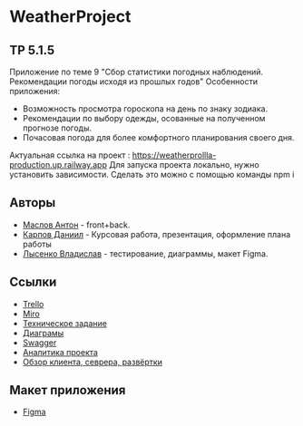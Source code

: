 # WeatherProject
## TP 5.1.5
Приложение по теме 9 "Сбор статистики погодных наблюдений. Рекомендации погоды исходя из прошлых годов"
Особенности приложения:
 * Возможность просмотра гороскопа на день по знаку зодиака.
 * Рекомендации по выбору одежды, осованные на полученном прогнозе погоды.
 * Почасовая погода для более комфортного планирования своего дня.

Актуальная ссылка на проект : https://weatherprollla-production.up.railway.app
Для запуска проекта локально, нужно установить зависимости. Cделать это можно с помощью команды npm i
## Авторы

* [Маслов Антон](https://github.com/prollla) - front+back.
* [Карпов Даниил](https://github.com/HAZZI36) - Курсовая работа, презентация, оформление плана работы
* [Лысенко Владислав](https://github.com/IzolentaKod) - тестирование, диаграммы, макет Figma.

## Ссылки

* [Trello](https://trello.com/b/8p3AaO2b/weatherproject)
* [Miro](https://miro.com/app/board/uXjVMabYd24=/)
* [Техническое задание](https://github.com/prollla/WeatherProject/tree/main/Documentation)
* [Диаграмы](https://github.com/prollla/WeatherProject/tree/main/Documentation)
* [Swagger](https://weatherprollla-production.up.railway.app/api-docs/)
* [Аналитика проекта](https://metrika.yandex.ru/dashboard?group=dekaminute&period=today&id=93957249)
* [Обзор клиента, севрера, развёртки](https://www.youtube.com/watch?v=L2qZIGz7Asc&ab_channel=%D0%92%D0%B0%D0%BB%D0%B5%D1%80%D0%B0%D0%96%D0%BC%D1%8B%D1%88%D0%B5%D0%BD%D0%BA%D0%BE)



## Макет приложения

* [Figma](https://www.figma.com/file/V0xdpbaFKpEegoxoUzdSbP/Untitled?type=design&node-id=0-1&t=AVPWpk5GX78fCF9g-0)
